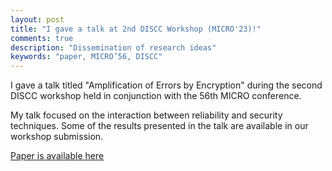 ```yaml
---
layout: post
title: "I gave a talk at 2nd DISCC Workshop (MICRO'23)!"
comments: true
description: "Dissemination of research ideas"
keywords: "paper, MICRO’56, DISCC"
---
```


I gave a talk titled "Amplification of Errors by Encryption" during the second
DISCC workshop held in conjunction with the 56th MICRO conference. 

My talk focused on the interaction between reliability and security techniques.
Some of the results presented in the talk are available in our workshop submission. 

[Paper is available here](https://disccworkshop.org/assets/pdfs/DISCC_2023_paper_3.pdf)
